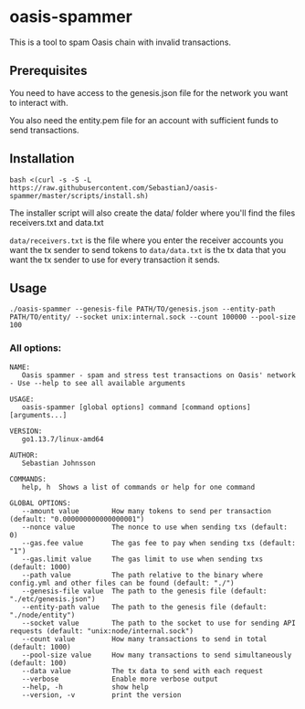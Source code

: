 # oasis-spammer
This is a tool to spam Oasis chain with invalid transactions.

## Prerequisites
You need to have access to the genesis.json file for the network you want to interact with.

You also need the entity.pem file for an account with sufficient funds to send transactions.

## Installation

```
bash <(curl -s -S -L https://raw.githubusercontent.com/SebastianJ/oasis-spammer/master/scripts/install.sh)
```

The installer script will also create the data/ folder where you'll find the files receivers.txt and data.txt

`data/receivers.txt` is the file where you enter the receiver accounts you want the tx sender to send tokens to
`data/data.txt` is the tx data that you want the tx sender to use for every transaction it sends.

## Usage
```
./oasis-spammer --genesis-file PATH/TO/genesis.json --entity-path PATH/TO/entity/ --socket unix:internal.sock --count 100000 --pool-size 100
```

### All options:

```
NAME:
   Oasis spammer - spam and stress test transactions on Oasis' network - Use --help to see all available arguments

USAGE:
   oasis-spammer [global options] command [command options] [arguments...]

VERSION:
   go1.13.7/linux-amd64

AUTHOR:
   Sebastian Johnsson

COMMANDS:
   help, h  Shows a list of commands or help for one command

GLOBAL OPTIONS:
   --amount value        How many tokens to send per transaction (default: "0.000000000000000001")
   --nonce value         The nonce to use when sending txs (default: 0)
   --gas.fee value       The gas fee to pay when sending txs (default: "1")
   --gas.limit value     The gas limit to use when sending txs (default: 1000)
   --path value          The path relative to the binary where config.yml and other files can be found (default: "./")
   --genesis-file value  The path to the genesis file (default: "./etc/genesis.json")
   --entity-path value   The path to the genesis file (default: "./node/entity")
   --socket value        The path to the socket to use for sending API requests (default: "unix:node/internal.sock")
   --count value         How many transactions to send in total (default: 1000)
   --pool-size value     How many transactions to send simultaneously (default: 100)
   --data value          The tx data to send with each request
   --verbose             Enable more verbose output
   --help, -h            show help
   --version, -v         print the version
```
